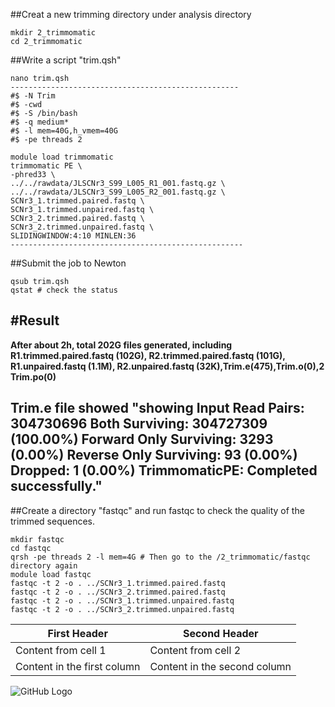 ##Creat a new trimming directory under analysis directory 
```
mkdir 2_trimmomatic
cd 2_trimmomatic
```
##Write a script "trim.qsh"

```
nano trim.qsh
---------------------------------------------------
#$ -N Trim
#$ -cwd
#$ -S /bin/bash
#$ -q medium*
#$ -l mem=40G,h_vmem=40G
#$ -pe threads 2

module load trimmomatic
trimmomatic PE \
-phred33 \
../../rawdata/JLSCNr3_S99_L005_R1_001.fastq.gz \
../../rawdata/JLSCNr3_S99_L005_R2_001.fastq.gz \
SCNr3_1.trimmed.paired.fastq \
SCNr3_1.trimmed.unpaired.fastq \
SCNr3_2.trimmed.paired.fastq \
SCNr3_2.trimmed.unpaired.fastq \
SLIDINGWINDOW:4:10 MINLEN:36
----------------------------------------------------
```
##Submit the job to Newton
```
qsub trim.qsh
qstat # check the status
```
#Result
----------------------------------------------------------------------------------------------------------------------------------------
**After about 2h, total 202G files generated, including R1.trimmed.paired.fastq (102G), R2.trimmed.paired.fastq (101G),** 
**R1.unpaired.fastq (1.1M), R2.unpaired.fastq (32K),Trim.e(475),Trim.o(0),2 Trim.po(0)**

**Trim.e file showed "showing Input Read Pairs: 304730696 Both Surviving: 304727309 (100.00%) Forward Only Surviving: 3293 (0.00%) Reverse Only Surviving: 93 (0.00%) Dropped: 1 (0.00%) TrimmomaticPE: Completed successfully."**
--------------------------------------------------------------------------------------------------------------------------------------
##Create a directory "fastqc" and run fastqc to check the quality of the trimmed sequences.
```
mkdir fastqc
cd fastqc
qrsh -pe threads 2 -l mem=4G # Then go to the /2_trimmomatic/fastqc directory again
module load fastqc
fastqc -t 2 -o . ../SCNr3_1.trimmed.paired.fastq
fastqc -t 2 -o . ../SCNr3_2.trimmed.paired.fastq
fastqc -t 2 -o . ../SCNr3_1.trimmed.unpaired.fastq
fastqc -t 2 -o . ../SCNr3_2.trimmed.unpaired.fastq
```
First Header | Second Header
------------ | -------------
Content from cell 1 | Content from cell 2
Content in the first column | Content in the second column
![GitHub Logo](http://docs.whitesourcesoftware.com/download/attachments/17989744/github_logo.png?version=1&modificationDate=1463491374000)
